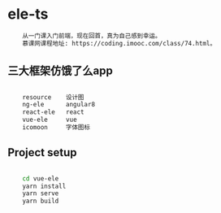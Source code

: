 # ele-ts

```bash
    从一门课入门前端，现在回首，真为自己感到幸运。
    慕课网课程地址: https://coding.imooc.com/class/74.html。

```

## 三大框架仿饿了么app

```bash

    resource    设计图
    ng-ele      angular8
    react-ele   react
    vue-ele     vue
    icomoon     字体图标

```

## Project setup
```bash

    cd vue-ele
    yarn install 
    yarn serve
    yarn build

```

